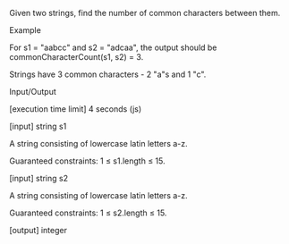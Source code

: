 Given two strings, find the number of common characters between them.

Example

For s1 = "aabcc" and s2 = "adcaa", the output should be
commonCharacterCount(s1, s2) = 3.

Strings have 3 common characters - 2 "a"s and 1 "c".

Input/Output

[execution time limit] 4 seconds (js)

[input] string s1

A string consisting of lowercase latin letters a-z.

Guaranteed constraints:
1 ≤ s1.length ≤ 15.

[input] string s2

A string consisting of lowercase latin letters a-z.

Guaranteed constraints:
1 ≤ s2.length ≤ 15.

[output] integer